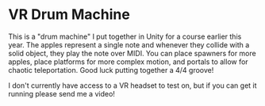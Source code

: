 # VR Drum Machine

This is a "drum machine" I put together in Unity for a course earlier this year. The apples represent a single note and whenever they collide with a solid object, they play the note over MIDI. You can place spawners for more apples, place platforms for more complex motion, and portals to allow for chaotic teleportation. Good luck putting together a 4/4 groove!

I don't currently have access to a VR headset to test on, but if you can get it running please send me a video!
